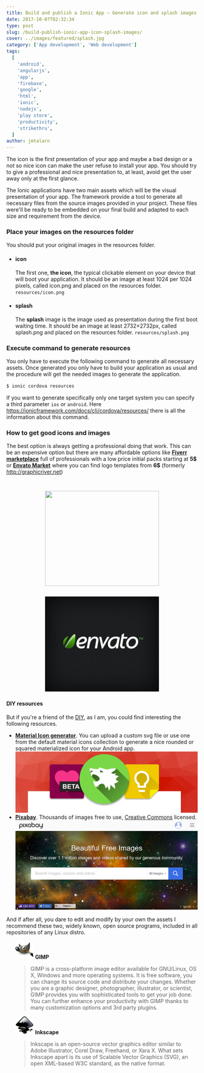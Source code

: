 ```yaml
---
title: Build and publish a Ionic App – Generate icon and splash images
date: 2017-10-07T02:32:34
type: post
slug: /build-publish-ionic-app-icon-splash-images/
cover: ../images/featured/splash.jpg
category: ['App development', 'Web development']
tags:
  [
    'android',
    'angularjs',
    'app',
    'firebase',
    'google',
    'html',
    'ionic',
    'nodejs',
    'play store',
    'productivity',
    'strikethru',
  ]
author: jmtalarn
---
```


<p>The icon is the first presentation of your app and maybe a bad design or a not so nice icon can make the user refuse to install your app. You should try to give a professional and nice presentation to, at least, avoid get the user away only at the first glance.</p>
<!--more-->
<p>The Ionic applications have two main assets which will be the visual presentation of your app. The framework provide a tool to generate all necessary files from the source images provided in your project. These files were'll be ready to be embedded on your final build and adapted to each size and requirement from the device.</p>
<h3>Place your images on the resources folder</h3>
You should put your original images in the resources folder.
<ul>
  <li>
    <h4>icon</h4>
    The first one, <b>the icon</b>, the typical clickable element on your device that will boot your application. It should be an image at least 1024 per 1024 pixels, called icon.png and placed on the resources folder. <code>resources/icon.png</code>
  </li>
  <li>
      <h4>splash</h4>
      The <b>splash</b> image is the image used as presentation during the first boot waiting time. It should be an image at least 2732×2732px, called splash.png and placed on the resources folder. <code>resources/splash.png</code>
    </li>
</ul>

<h3>Execute command to generate resources</h3>
<p>
You only have to execute the following command to generate all necessary assets. Once generated you only have to build your application as usual and the procedure will get the needed images to generate the application.

```bash
$ ionic cordova resources
```

If you want to generate specifically only one target system you can specify a third parameter <code>ios</code> or <code>android</code>. Here <a href="https://ionicframework.com/docs/cli/cordova/resources/">https://ionicframework.com/docs/cli/cordova/resources/</a> there is all the information about this command.

</p>

<h3>How to get good icons and images</h3>
<p>
The best option is always getting a professional doing that work. This can be an expensive option but there are many affordable options like <a href="http://track.fiverr.com/visit/?bta=16718&nci=5456"><b>Fiverr marketplace</b></a> full of professionals with a low price initial packs starting at <strong>5$</strong> or <a href="https://graphicriver.net/category/logo-templates?sort=price-asc&ref=jmtalarn"><b>Envato Market</b></a> where you can find logo templates from <strong>6$</strong> (formerly <a href="https://graphicriver.net/?osr=tn&_ga=2.63050665.76736797.1507416297-993347448.1504486834&ref=jmtalarn">http://graphicriver.net</a>)</p>
<div style="display: flex; flex-wrap: wrap; align-items:center; justify-content: center;">
<a href="http://track.fiverr.com/visit/?bta=16718&nci=5456" Target="_Top" style="margin:1em;"><img border="0" src="http://fiverr.ck-cdn.com/tn/serve/?cid=415444"  width="300" height="250" style="margin:1em;"></a><a href="https://graphicriver.net/category/logo-templates?sort=price-asc&ref=jmtalarn" Target="_Top"><img border="0" src="../images/envato-300x243.jpg"  width="300" height="250"></a>
</div>
<h4>DIY resources</h4>
But if you're a friend of the <a href="https://en.wikipedia.org/wiki/Do_it_yourself">DIY</a>, as I am, you could find interesting the following resources.
<ul>
<li>
  <b><a href="https://android-material-icon-generator.bitdroid.de/">Material Icon generator</a></b>. You can upload a custom svg file or use one from the default material icons collection to generate a nice rounded or squared materialized icon for your Android app.
  <br>
  <img src="../images/material-icon-generator.png">
</li>
<li>
  <b><a href="https://pixabay.com/">Pixabay</a></b>. Thousands of images free to use, <a href="https://en.wikipedia.org/wiki/Creative_Commons_license">Creative Commons</a> licensed.
  <br>

  <img src="../images/pixabay-search.png">
</li>
</ul>
And if after all, you dare to edit and modify by your own the assets I recommend these two, widely known, open source programs, included in all repositories of any Linux distro.
<ul style="list-style: none;">
  <li>
    <img src="../images/icon-gimp.png" style="display: inline-block;">
      <b>GIMP</b>
        <blockquote>
        GIMP is a cross-platform image editor available for GNU/Linux, OS X, Windows and more operating systems. It is free software, you can change its source code and distribute your changes.
        Whether you are a graphic designer, photographer, illustrator, or scientist, GIMP provides you with sophisticated tools to get your job done. You can further enhance your productivity with GIMP thanks to many customization options and 3rd party plugins.
        </blockquote>
  </li>
  <li>
    <img src="../images/icon-inkscape.png" style="display: inline-block;">
      <b>Inkscape</b>
        <blockquote>Inkscape is an open-source vector graphics editor similar to Adobe Illustrator, Corel Draw, Freehand, or Xara X. What sets Inkscape apart is its use of Scalable Vector Graphics (SVG), an open XML-based W3C standard, as the native format.
        </blockquote>
  </li>
</ul>
